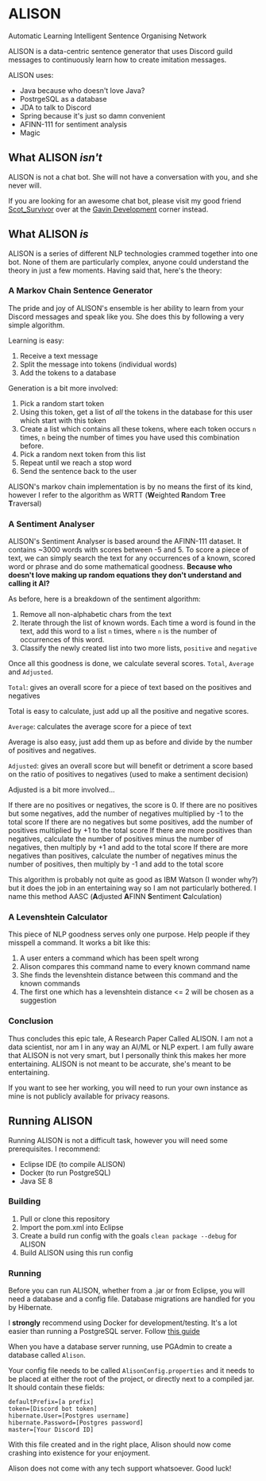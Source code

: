 # ALISON
Automatic Learning Intelligent Sentence Organising Network

ALISON is a data-centric sentence generator that uses Discord guild messages to continuously learn how to create imitation messages.

ALISON uses:
- Java because who doesn't love Java?
- PostrgeSQL as a database
- JDA to talk to Discord
- Spring because it's just so damn convenient
- AFINN-111 for sentiment analysis
- Magic

## What ALISON *isn't*

ALISON is not a chat bot. She will not have a conversation with you, and she never will. 

If you are looking for an awesome chat bot, please visit my good friend [Scot_Survivor](https://github.com/Scot-Survivor) over at the [Gavin Development](https://github.com/Gavin-Development) corner instead.

## What ALISON *is*

ALISON is a series of different NLP technologies crammed together into one bot. None of them are particularly complex, anyone could understand the theory in just a few moments. Having said that, here's the theory:

### A Markov Chain Sentence Generator

The pride and joy of ALISON's ensemble is her ability to learn from your Discord messages and speak like you. She does this by following a very simple algorithm.

Learning is easy:

1) Receive a text message
2) Split the message into tokens (individual words)
3) Add the tokens to a database

Generation is a bit more involved:

1) Pick a random start token
2) Using this token, get a list of *all* the tokens in the database for this user which start with this token
3) Create a list which contains all these tokens, where each token occurs `n` times, `n` being the number of times you have used this combination before.
4) Pick a random next token from this list
5) Repeat until we reach a stop word
6) Send the sentence back to the user

ALISON's markov chain implementation is by no means the first of its kind, however I refer to the algorithm as WRTT (**W**eighted **R**andom **T**ree **T**raversal)

### A Sentiment Analyser

ALISON's Sentiment Analyser is based around the AFINN-111 dataset. It contains ~3000 words with scores between -5 and 5. To score a piece of text, we can simply search the text for any occurrences of a known, scored word or phrase and do some mathematical goodness. **Because who doesn't love making up random equations they don't understand and calling it AI?**

As before, here is a breakdown of the sentiment algorithm:

1) Remove all non-alphabetic chars from the text
2) Iterate through the list of known words. Each time a word is found in the text, add this word to a list `n` times, where `n` is the number of occurrences of this word.
3) Classify the newly created list into two more lists, `positive` and `negative`

Once all this goodness is done, we calculate several scores. `Total`, `Average` and `Adjusted`.

`Total`: gives an overall score for a piece of text based on the positives and negatives

Total is easy to calculate, just add up all the positive and negative scores.


`Average`: calculates the average score for a piece of text

Average is also easy, just add them up as before and divide by the number of positives and negatives.

`Adjusted`: gives an overall score but will benefit or detriment a score based on the ratio of positives to negatives (used to make a sentiment decision)

Adjusted is a bit more involved...

If there are no positives or negatives, the score is 0.
If there are no positives but some negatives, add the number of negatives multiplied by -1 to the total score
If there are no negatives but some positives, add the number of positives multiplied by +1 to the total score
If there are more positives than negatives, calculate the number of positives minus the number of negatives, then multiply by +1 and add to the total score
If there are more negatives than positives, calculate the number of negatives minus the number of positives, then multiply by -1 and add to the total score

This algorithm is probably not quite as good as IBM Watson (I wonder why?) but it does the job in an entertaining way so I am not particularly bothered. I name this method AASC (**A**djusted **A**FINN **S**entiment **C**alculation)

### A Levenshtein Calculator

This piece of NLP goodness serves only one purpose. Help people if they misspell a command. It works a bit like this:

1) A user enters a command which has been spelt wrong
2) Alison compares this command name to every known command name
3) She finds the levenshtein distance between this command and the known commands
4) The first one which has a levenshtein distance <= 2 will be chosen as a suggestion

### Conclusion

Thus concludes this epic tale, A Research Paper Called ALISON. I am not a data scientist, nor am I in any way an AI/ML or NLP expert. I am fully aware that ALISON is not very smart, but I personally think this makes her more entertaining. ALISON is not meant to be accurate, she's meant to be entertaining.

If you want to see her working, you will need to run your own instance as mine is not publicly available for privacy reasons.

## Running ALISON

Running ALISON is not a difficult task, however you will need some prerequisites. I recommend:

- Eclipse IDE (to compile ALISON)
- Docker (to run PostgreSQL)
- Java SE 8

### Building

1) Pull or clone this repository
2) Import the pom.xml into Eclipse
3) Create a build run config with the goals `clean package --debug` for ALISON
4) Build ALISON using this run config

### Running

Before you can run ALISON, whether from a .jar or from Eclipse, you will need a database and a config file. Database migrations are handled for you by Hibernate.

I **strongly** recommend using Docker for development/testing. It's a lot easier than running a PostgreSQL server. Follow [this guide](https://dev.to/shree_j/how-to-install-and-run-psql-using-docker-41j2)

When you have a database server running, use PGAdmin to create a database called `Alison`.

Your config file needs to be called `AlisonConfig.properties` and it needs to be placed at either the root of the project, or directly next to a compiled jar. It should contain these fields:

```
defaultPrefix=[a prefix]
token=[Discord bot token]
hibernate.User=[Postgres username]
hibernate.Password=[Postgres password]
master=[Your Discord ID]
```

With this file created and in the right place, Alison should now come crashing into existence for your enjoyment.

Alison does not come with any tech support whatsoever. Good luck!